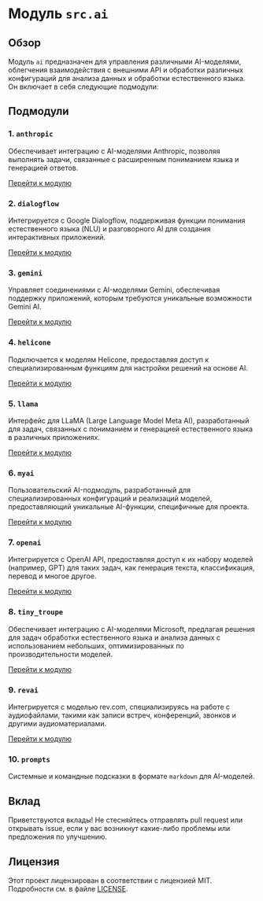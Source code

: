 # Модуль `src.ai`

## Обзор

Модуль `ai` предназначен для управления различными AI-моделями, облегчения взаимодействия с внешними API и обработки различных конфигураций для анализа данных и обработки естественного языка. Он включает в себя следующие подмодули:

## Подмодули

### 1. `anthropic`

Обеспечивает интеграцию с AI-моделями Anthropic, позволяя выполнять задачи, связанные с расширенным пониманием языка и генерацией ответов.

[Перейти к модулю](https://github.com/hypo69/hypotez/blob/master/src/ai/anthropic/README.MD)

### 2. `dialogflow`

Интегрируется с Google Dialogflow, поддерживая функции понимания естественного языка (NLU) и разговорного AI для создания интерактивных приложений.

[Перейти к модулю](https://github.com/hypo69/hypotez/blob/master/src/ai/dialogflow/README.MD)

### 3. `gemini`

Управляет соединениями с AI-моделями Gemini, обеспечивая поддержку приложений, которым требуются уникальные возможности Gemini AI.

[Перейти к модулю](https://github.com/hypo69/hypotez/blob/master/src/ai/gemini/README.MD)

### 4. `helicone`

Подключается к моделям Helicone, предоставляя доступ к специализированным функциям для настройки решений на основе AI.

[Перейти к модулю](https://github.com/hypo69/hypotez/blob/master/src/ai/helicone/README.MD)

### 5. `llama`

Интерфейс для LLaMA (Large Language Model Meta AI), разработанный для задач, связанных с пониманием и генерацией естественного языка в различных приложениях.

[Перейти к модулю](https://github.com/hypo69/hypotez/blob/master/src/ai/llama/README.MD)

### 6. `myai`

Пользовательский AI-подмодуль, разработанный для специализированных конфигураций и реализаций моделей, предоставляющий уникальные AI-функции, специфичные для проекта.

[Перейти к модулю](https://github.com/hypo69/hypotez/blob/master/src/ai/myai/README.MD)

### 7. `openai`

Интегрируется с OpenAI API, предоставляя доступ к их набору моделей (например, GPT) для таких задач, как генерация текста, классификация, перевод и многое другое.

[Перейти к модулю](https://github.com/hypo69/hypotez/blob/master/src/ai/openai/README.MD)

### 8. `tiny_troupe`

Обеспечивает интеграцию с AI-моделями Microsoft, предлагая решения для задач обработки естественного языка и анализа данных с использованием небольших, оптимизированных по производительности моделей.

[Перейти к модулю](https://github.com/hypo69/hypotez/blob/master/src/ai/tiny_troupe/README.MD)

### 9. `revai`

Интегрируется с моделью rev.com, специализируясь на работе с аудиофайлами, такими как записи встреч, конференций, звонков и другими аудиоматериалами.

[Перейти к модулю](https://github.com/hypo69/hypotez/blob/master/src/ai/revai/README.MD)

### 10. `prompts`

Системные и командные подсказки в формате `markdown` для AI-моделей.

## Вклад

Приветствуются вклады! Не стесняйтесь отправлять pull request или открывать issue, если у вас возникнут какие-либо проблемы или предложения по улучшению.

## Лицензия

Этот проект лицензирован в соответствии с лицензией MIT. Подробности см. в файле [LICENSE](../../LICENSE).